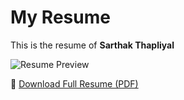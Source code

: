 # My Resume

This is the resume of **Sarthak Thapliyal**

![Resume Preview](resume.png)

📄 [Download Full Resume (PDF)](Sarthak%20Thapliyal's%20Resume.pdf)
